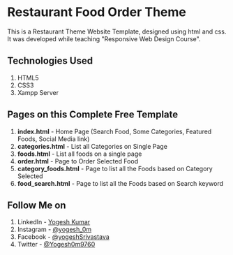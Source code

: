 # Restaurant Food Order Theme
This is a Restaurant Theme Website Template, designed using html and css. It was developed while teaching "Responsive Web Design Course".


## Technologies Used
1. HTML5
2. CSS3
3. Xampp Server


## Pages on this Complete Free Template
1. **index.html** - Home Page (Search Food, Some Categories, Featured Foods, Social Media link)
2. **categories.html** - List all Categories on Single Page
3. **foods.html** - List all foods on a single page
4. **order.html** - Page to Order Selected Food
5. **category_foods.html** - Page to list all the Foods based on Category Selected
6. **food_search.html** - Page to list all the Foods based on Search keyword



## Follow Me on
1. LinkedIn - [Yogesh Kumar](https://www.linkedin.com/in/yogesh-kumar-1655a324a/ "Yogesh Srivastava on LinkedIn")
2. Instagram - [@yogesh_0m](https://www.instagram.com/yogesh_0m/ "Yogesh Srivastava on Instagram")
3. Facebook - [@yogeshSrivastava](https://www.facebook.com/profile.php?id=100015219615864 "Yogesh Srivastava on Facebook")
5. Twitter - [@Yogesh0m9760](https://twitter.com/Yogesh0m9760 "Yogesh Srivastava on Twitter")


